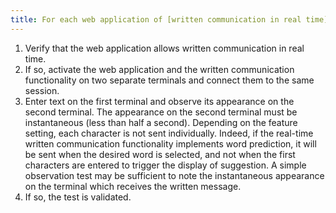 ```yaml
---
title: For each web application of [written communication in real time](#written-communication-in-real-time) the transmission delay of each [input unit](#input-unit) is 500ms or less . Has this rule been followed?
---
```


1. Verify that the web application allows written communication in real time.
2. If so, activate the web application and the written communication functionality on two separate terminals and connect them to the same session.
3. Enter text on the first terminal and observe its appearance on the second terminal. The appearance on the second terminal must be instantaneous (less than half a second). Depending on the feature setting, each character is not sent individually. Indeed, if the real-time written communication functionality implements word prediction, it will be sent when the desired word is selected, and not when the first characters are entered to trigger the display of suggestion. A simple observation test may be sufficient to note the instantaneous appearance on the terminal which receives the written message.
4. If so, the test is validated.

